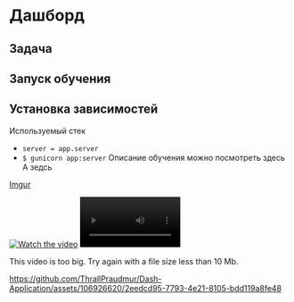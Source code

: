 # Дашборд
## Задача
## Запуск обучения
## Установка зависимостей
Используемый стек
* `server = app.server`
* `$ gunicorn app:server`
Описание обучения можно посмотреть здесь
А зедсь

[Imgur](https://img.doerig.dev/)


[![Watch the video](https://img.youtube.com/vi/T-D1KVIuvjA/maxresdefault.jpg)](https://youtu.be/T-D1KVIuvjA)
<video src='your URL here' width=180/>

This video is too big. Try again with a file size less than 10 Mb.



https://github.com/ThrallPraudmur/Dash-Application/assets/106926620/2eedcd95-7793-4e21-8105-bdd119a8fe48



